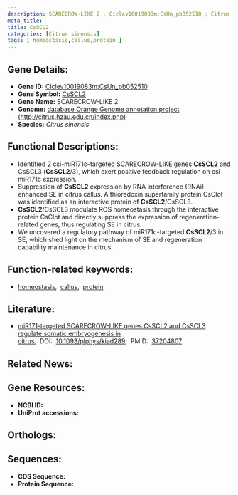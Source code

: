 ```yaml
---
description: SCARECROW-LIKE 2 ; Ciclev10019083m;CsUn_pb052510 ; Citrus sinensis
meta_title:
title: CsSCL2
categories: [Citrus sinensis]
tags: [ homeostasis,callus,protein ]
---
```


## Gene Details:
- **Gene ID:** [Ciclev10019083m;CsUn_pb052510]()
- **Gene Symbol:** <u>CsSCL2</u>
- **Gene Name:** SCARECROW-LIKE 2
- **Genome:** [database Orange Genome annotation project (http://citrus.hzau.edu.cn/index.php)]()
- **Species:** *Citrus sinensis*

## Functional Descriptions:
   - Identified 2 csi-miR171c–targeted SCARECROW-LIKE genes **CsSCL2** and CsSCL3 (**CsSCL2**/3), which exert positive feedback regulation on csi-miR171c expression.
   - Suppression of **CsSCL2** expression by RNA interference (RNAi) enhanced SE in citrus callus. A thioredoxin superfamily protein CsClot was identified as an interactive protein of **CsSCL2**/CsSCL3.
   - **CsSCL2**/CsSCL3 modulate ROS homeostasis through the interactive protein CsClot and directly suppress the expression of regeneration-related genes, thus regulating SE in citrus.
   - We uncovered a regulatory pathway of miR171c-targeted **CsSCL2**/3 in SE, which shed light on the mechanism of SE and regeneration capability maintenance in citrus.

## Function-related keywords:
   - [homeostasis](/tags/homeostasis/),&nbsp;&nbsp;[callus](/tags/callus/),&nbsp;&nbsp;[protein](/tags/protein/)

## Literature:
   - [miR171-targeted SCARECROW-LIKE genes CsSCL2 and CsSCL3 regulate somatic embryogenesis in citrus.](https://doi.org/10.1093/plphys/kiad289)&nbsp;&nbsp;DOI:&nbsp;&nbsp;[10.1093/plphys/kiad289](https://doi.org/10.1093/plphys/kiad289);&nbsp;&nbsp;PMID:&nbsp;&nbsp;[37204807](https://pubmed.ncbi.nlm.nih.gov/37204807/)

## Related News:

## Gene Resources:
- **NCBI ID:**  [](https://www.ncbi.nlm.nih.gov/gene/?term=)
- **UniProt accessions:**  [](https://www.uniprot.org/uniprotkb//entry)

## Orthologs:

## Sequences:
- **CDS Sequence:**
- **Protein Sequence:**
